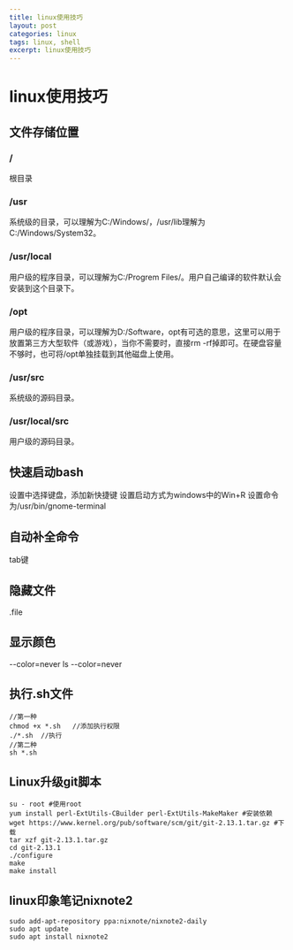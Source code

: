 ```yaml
---
title: linux使用技巧
layout: post
categories: linux
tags: linux, shell
excerpt: linux使用技巧
---
```

# linux使用技巧

## 文件存储位置

### /

根目录

### /usr

系统级的目录，可以理解为C:/Windows/，/usr/lib理解为C:/Windows/System32。

### /usr/local

用户级的程序目录，可以理解为C:/Progrem Files/。用户自己编译的软件默认会安装到这个目录下。

### /opt

用户级的程序目录，可以理解为D:/Software，opt有可选的意思，这里可以用于放置第三方大型软件（或游戏），当你不需要时，直接rm -rf掉即可。在硬盘容量不够时，也可将/opt单独挂载到其他磁盘上使用。

### /usr/src

系统级的源码目录。

### /usr/local/src

用户级的源码目录。

## 快速启动bash

设置中选择键盘，添加新快捷键
设置启动方式为windows中的Win+R
设置命令为/usr/bin/gnome-terminal

## 自动补全命令

tab键

## 隐藏文件

.file

## 显示颜色
--color=never
ls --color=never

## 执行.sh文件

````shell
//第一种
chmod +x *.sh   //添加执行权限
./*.sh  //执行
//第二种
sh *.sh
````

## Linux升级git脚本

````shell
su - root #使用root
yum install perl-ExtUtils-CBuilder perl-ExtUtils-MakeMaker #安装依赖
wget https://www.kernel.org/pub/software/scm/git/git-2.13.1.tar.gz #下载
tar xzf git-2.13.1.tar.gz 
cd git-2.13.1
./configure
make
make install
````

## linux印象笔记nixnote2

````shell
sudo add-apt-repository ppa:nixnote/nixnote2-daily
sudo apt update
sudo apt install nixnote2
````